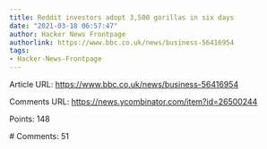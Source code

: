 ```yaml
---
title: Reddit investors adopt 3,500 gorillas in six days
date: "2021-03-18 06:57:47"
author: Hacker News Frontpage
authorlink: https://www.bbc.co.uk/news/business-56416954
tags:
- Hacker-News-Frontpage
---
```


<p>Article URL: <a href="https://www.bbc.co.uk/news/business-56416954">https://www.bbc.co.uk/news/business-56416954</a></p>
<p>Comments URL: <a href="https://news.ycombinator.com/item?id=26500244">https://news.ycombinator.com/item?id=26500244</a></p>
<p>Points: 148</p>
<p># Comments: 51</p>
